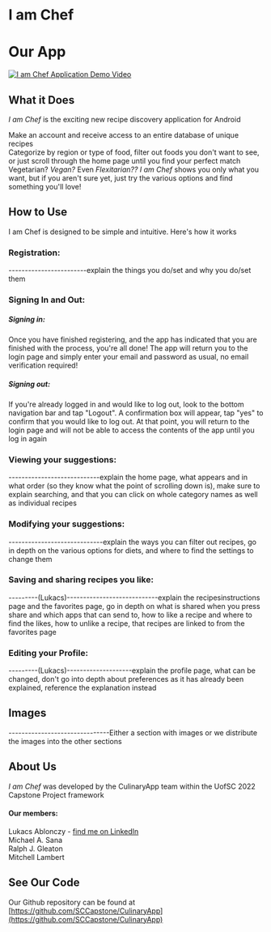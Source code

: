 # I am Chef

# Our App
[![I am Chef Application Demo Video](http://img.youtube.com/vi/dQw4w9WgXcQ/0.jpg)](https://www.youtube.com/watch?v=dQw4w9WgXcQ)

## What it Does
*I am Chef* is the exciting new recipe discovery application for Android

Make an account and receive access to an entire database of unique recipes  
Categorize by region or type of food, filter out foods you don't want to see, or just scroll through the home page until you find your perfect match  
Vegetarian? *Vegan?* Even *Flexitarian??* *I am Chef* shows you only what you want, but if you aren't sure yet, just try the various options and find something you'll love!

## How to Use
I am Chef is designed to be simple and intuitive. Here's how it works

### Registration:
------------------------explain the things you do/set and why you do/set them

### Signing In and Out:
##### Signing in:   
Once you have finished registering, and the app has indicated that you are finished with the process, you're all done! The app will return you to the login page and simply enter your email and password as usual, no email verification required!

##### Signing out:   
If you're already logged in and would like to log out, look to the bottom navigation bar and tap "Logout". A confirmation box will appear, tap "yes" to confirm that you would like to log out. At that point, you will return to the login page and will not be able to access the contents of the app until you log in again 

### Viewing your suggestions:
----------------------------explain the home page, what appears and in what order (so they know what the point of scrolling down is), make sure to explain searching, and that you can click on whole category names as well as individual recipes

### Modifying your suggestions:
-----------------------------explain the ways you can filter out recipes, go in depth on the various options for diets, and where to find the settings to change them

### Saving and sharing recipes you like:
---------(Lukacs)----------------------------explain the recipesinstructions page and the favorites page, go in depth on what is shared when you press share and which apps that can send to, how to like a recipe and where to find the likes, how to unlike a recipe, that recipes are linked to from the favorites page

### Editing your Profile:
---------(Lukacs)--------------------explain the profile page, what can be changed, don't go into depth about preferences as it has already been explained, reference the explanation instead


## Images
-------------------------------Either a section with images or we distribute the images into the other sections

## About Us
*I am Chef* was developed by the CulinaryApp team within the UofSC 2022 Capstone Project framework

#### Our members:
Lukacs Ablonczy - [find me on LinkedIn](https://www.linkedin.com/in/lablonczy/)  
Michael A. Sana  
Ralph J. Gleaton  
Mitchell Lambert


## See Our Code

Our Github repository can be found at [https://github.com/SCCapstone/CulinaryApp](https://github.com/SCCapstone/CulinaryApp)
